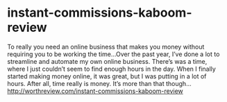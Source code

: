 # instant-commissions-kaboom-review
To really  you need an online business that makes you money without requiring you to be working  the time…Over the past year, I’ve done a lot to streamline and automate my own online business. There’s was a time, where I just couldn’t seem to find enough hours in the day. When I finally started making money online, it was great, but I was putting in a lot of hours. After all, time really is money. It’s more than that though... http://worthreview.com/instant-commissions-kaboom-review
